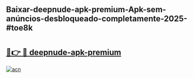 ## Baixar-deepnude-apk-premium-Apk-sem-anúncios-desbloqueado-completamente-2025-#toe8k

# <h2><a href="https://ainizakaria.my?title=deepnude-apk-premium&ref=22M">🔗👉 🔴 deepnude-apk-premium</a></h2>

[![acn](https://github.com/user-attachments/assets/0f9c940e-d8b0-45ae-aac7-cd30a18b3e1c)](https://ainizakaria.my?title=deepnude-apk-premium&ref=22M)

